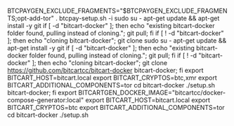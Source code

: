 BTCPAYGEN_EXCLUDE_FRAGMENTS="$BTCPAYGEN_EXCLUDE_FRAGMENTS;opt-add-tor"
. btcpay-setup.sh -i
sudo su -
apt-get update && apt-get install -y git
if [ -d "bitcart-docker" ]; then echo "existing bitcart-docker folder found, pulling instead of cloning."; git pull; fi
if [ ! -d "bitcart-docker" ]; then echo "cloning bitcart-docker"; git clone sudo su - apt-get update && apt-get install -y git if [ -d "bitcart-docker" ]; then echo "existing bitcart-docker folder found, pulling instead of cloning."; git pull; fi if [ ! -d "bitcart-docker" ]; then echo "cloning bitcart-docker"; git clone https://github.com/bitcartcc/bitcart-docker bitcart-docker; fi export BITCART_HOST=bitcart.local export BITCART_CRYPTOS=btc,xmr export BITCART_ADDITIONAL_COMPONENTS=tor cd bitcart-docker ./setup.sh bitcart-docker; fi
export BITCARTGEN_DOCKER_IMAGE="bitcartcc/docker-compose-generator:local"
export BITCART_HOST=bitcart.local
export BITCART_CRYPTOS=btc
export BITCART_ADDITIONAL_COMPONENTS=tor
cd bitcart-docker
./setup.sh
